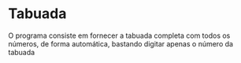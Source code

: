 <h1>Tabuada</h1>
<p>O programa consiste em fornecer a tabuada completa com todos os números, de forma automática, bastando digitar apenas o número da tabuada</p>
